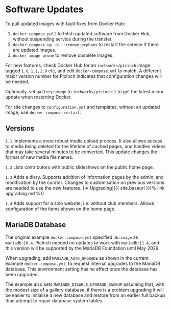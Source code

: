 # Software Updates
To pull updated images with fault fixes from Docker Hub:
1. `docker compose pull` to fetch updated software from Docker Hub, without suspending service during the transfer.
1. `docker compose up -d --remove-orphans` to restart the service if there are updated images.
1. `docker image prune` to remove obsolete images.

For new features, check Docker Hub for an `inchworks/picinch` image tagged `1.0`, `1.1`, `2.0` etc, and edit `docker-compose.yml` to match. A different major version number for PicInch indicates that configuration changes will be needed.

Optionally, set `gallery:image` to `inchworks/picinch:1` to get the latest minor update when restarting Docker.

For site changes to `configuration.yml` and templates, without an updated image, use `docker compose restart`.

## Versions
`1.1` Implements a more robust media upload process. It also allows access to media being deleted for the lifetime of cached pages, and handles videos that may take several minutes to be converted. This update changes the format of new media file names.

`1.2` Lists contributors with public slideshows on the public home page.

`1.3` Adds a diary. Supports addition of information pages by the admin, and modification by the curator. Changes to customisation on previous versions are needed to use the new features. [&#8658; Upgrading]({{ site.baseurl }}{% link upgrading.md %})

`1.4` Adds support for a solo website, i.e. without club members. Allows configuration of the items shown on the home page.

## MariaDB Database
The original example `docker-compose.yml` specified `db:image` as `mariadb:10.4`.
PicInch needed no updates to work with `mariadb:11.4`, and this version will be supported by the MariaDB Foundation until May 2029.

When upgrading, add `MARIADB_AUTO_UPGRADE` as shown in the current example `docker-compose.yml`, to request internal upgrades to the MariaDB database. This environment setting has no effect once the database has been upgraded.

The example also sets `MARIADB_DISABLE_UPGRADE_BACKUP` assuming that, with the modest size of a gallery database, if there is a problem upgrading it will be easier to initialise a new database and restore from an earlier full backup than attempt to repair database system tables.